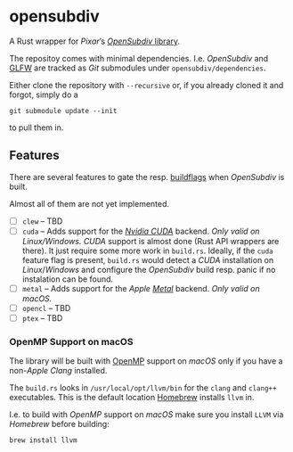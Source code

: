 # opensubdiv
A Rust wrapper for *Pixar*’s
[*OpenSubdiv* library](http://graphics.pixar.com/opensubdiv/docs/intro.html).

The repositoy comes with minimal dependencies. I.e. *OpenSubdiv* and
[GLFW](https://www.glfw.org/) are tracked as *Git* submodules under
`opensubdiv/dependencies`.

Either clone the repository with `--recursive` or, if you already cloned it and
forgot, simply do a
```
git submodule update --init
```
to pull them in.
## Features
There are several features to gate the resp.
[buildflags](https://github.com/PixarAnimationStudios/OpenSubdiv#useful-cmake-options-and-environment-variable)
when *OpenSubdiv* is built.

Almost all of them are not yet implemented.

- [ ] `clew` – TBD
- [ ] `cuda` – Adds support for the [*Nvidia CUDA*](https://developer.nvidia.com/cuda-toolkit)
    backend. *Only valid on Linux/Windows.*
    *CUDA* support is almost done (Rust API wrappers are there).
    It just require some more work in `build.rs`.
    Ideally, if the `cuda` feature flag is present, `build.rs` would detect a
    *CUDA* installation on *Linux*/*Windows* and configure the *OpenSubdiv*
    build resp. panic if no instalation can be found.
- [ ] `metal` – Adds support for the *Apple*
     [*Metal*](https://developer.apple.com/metal/) backend. *Only valid on
     macOS.*
- [ ] `opencl` – TBD
- [ ] `ptex` – TBD
### OpenMP Support on macOS
The library will be built with [OpenMP](https://www.openmp.org/) support on
*macOS* only if you have a
non-*Apple* *Clang* installed.

The `build.rs` looks in `/usr/local/opt/llvm/bin` for the `clang` and `clang++`
executables. This is the default location [Homebrew](https://brew.sh/) installs
`llvm` in.

I.e. to build with *OpenMP* support on *macOS* make sure you install `LLVM` via
*Homebrew* before building:
```
brew install llvm
```

